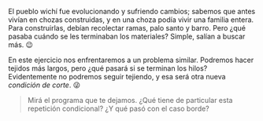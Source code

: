 <gs-attire attire-url="https://raw.githubusercontent.com/MumukiProject/mumuki-guia-gobstones-repeticion-condicional-ii-kids/master/assets/attires/config_1538410692480.json"></gs-attire>

El pueblo wichí fue evolucionando y sufriendo cambios; sabemos que antes vivían en chozas construidas, y en una choza podía vivir una familia entera. Para construirlas, debían recolectar ramas, palo santo y barro. Pero ¿qué pasaba cuándo se les terminaban los materiales? Simple, salían a buscar más. :wink: 

En este ejercicio nos enfrentaremos a un problema similar. Podremos hacer tejidos más largos, pero ¿qué pasará si se terminan los hilos? Evidentemente no podremos seguir tejiendo, y esa será otra nueva _condición de corte_. :stuck_out_tongue_winking_eye:
 
> Mirá el programa que te dejamos. ¿Qué tiene de particular esta repetición condicional? ¿Y qué pasó con el caso borde?